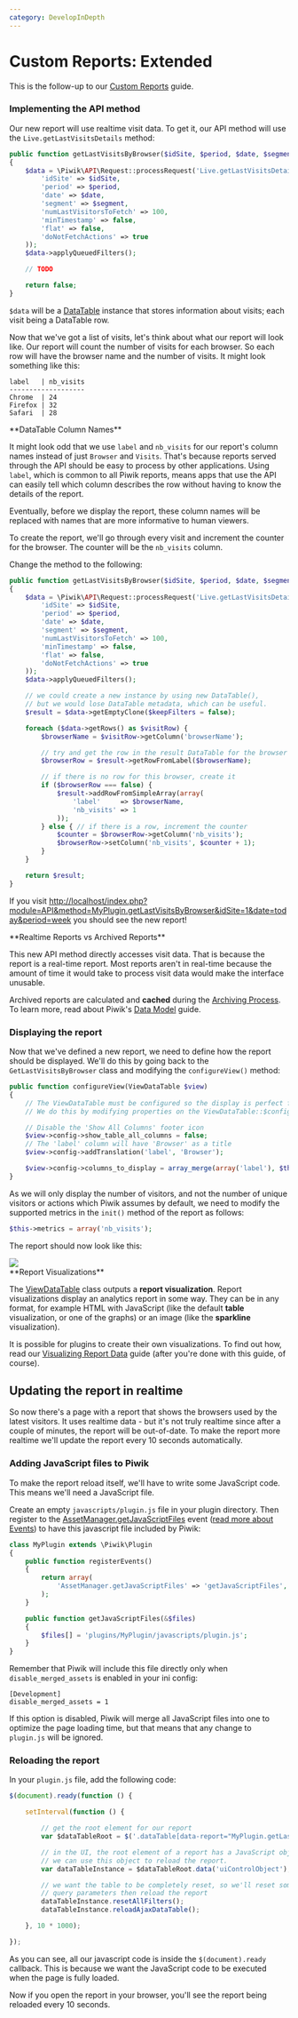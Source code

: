 ```yaml
---
category: DevelopInDepth
---
```


# Custom Reports: Extended

This is the follow-up to our [Custom Reports](/guides/custom-reports) guide.

### Implementing the API method

Our new report will use realtime visit data. To get it, our API method will use the `Live.getLastVisitsDetails` method:

```php
public function getLastVisitsByBrowser($idSite, $period, $date, $segment = false)
{
    $data = \Piwik\API\Request::processRequest('Live.getLastVisitsDetails', array(
        'idSite' => $idSite,
        'period' => $period,
        'date' => $date,
        'segment' => $segment,
        'numLastVisitorsToFetch' => 100,
        'minTimestamp' => false,
        'flat' => false,
        'doNotFetchActions' => true
    ));
    $data->applyQueuedFilters();

    // TODO

    return false;
}
```

`$data` will be a [DataTable](/guides/datatable) instance that stores information about visits; each visit being a DataTable row.

Now that we've got a list of visits, let's think about what our report will look like. Our report will count the number of visits for each browser. So each row will have the browser name and the number of visits. It might look something like this:

    label   | nb_visits
    -------------------
    Chrome  | 24
    Firefox | 32
    Safari  | 28

<div markdown="1" class="alert alert-warning">
**DataTable Column Names**

It might look odd that we use `label` and `nb_visits` for our report's column names instead of just `Browser` and `Visits`. That's because reports served through the API should be easy to process by other applications. Using `label`, which is common to all Piwik reports, means apps that use the API can easily tell which column describes the row without having to know the details of the report.

Eventually, before we display the report, these column names will be replaced with names that are more informative to human viewers.
</div>

To create the report, we'll go through every visit and increment the counter for the browser. The counter will be the `nb_visits` column.

Change the method to the following:

```php
public function getLastVisitsByBrowser($idSite, $period, $date, $segment = false)
{
    $data = \Piwik\API\Request::processRequest('Live.getLastVisitsDetails', array(
        'idSite' => $idSite,
        'period' => $period,
        'date' => $date,
        'segment' => $segment,
        'numLastVisitorsToFetch' => 100,
        'minTimestamp' => false,
        'flat' => false,
        'doNotFetchActions' => true
    ));
    $data->applyQueuedFilters();

    // we could create a new instance by using new DataTable(),
    // but we would lose DataTable metadata, which can be useful.
    $result = $data->getEmptyClone($keepFilters = false);

    foreach ($data->getRows() as $visitRow) {
        $browserName = $visitRow->getColumn('browserName');

        // try and get the row in the result DataTable for the browser
        $browserRow = $result->getRowFromLabel($browserName);

        // if there is no row for this browser, create it
        if ($browserRow === false) {
            $result->addRowFromSimpleArray(array(
                'label'     => $browserName,
                'nb_visits' => 1
            ));
        } else { // if there is a row, increment the counter
            $counter = $browserRow->getColumn('nb_visits');
            $browserRow->setColumn('nb_visits', $counter + 1);
        }
    }

    return $result;
}
```

If you visit [http://localhost/index.php?module=API&method=MyPlugin.getLastVisitsByBrowser&idSite=1&date=today&period=week](http://localhost/index.php?module=API&method=MyPlugin.getLastVisitsByBrowser&idSite=1&date=today&period=week) you should see the new report!

<div markdown="1" class="alert alert-warning">
**Realtime Reports vs Archived Reports**

This new API method directly accesses visit data. That is because the report is a real-time report. Most reports aren't in real-time because the amount of time it would take to process visit data would make the interface unusable.

Archived reports are calculated and **cached** during the [Archiving Process](/guides/archiving). To learn more, read about Piwik's [Data Model](/guides/data-model) guide.
</div>


### Displaying the report

Now that we've defined a new report, we need to define how the report should be displayed. We'll do this by going back to the `GetLastVisitsByBrowser` class and modifying the `configureView()` method:

```php
public function configureView(ViewDataTable $view)
{
    // The ViewDataTable must be configured so the display is perfect for the report.
    // We do this by modifying properties on the ViewDataTable::$config object.

    // Disable the 'Show All Columns' footer icon
    $view->config->show_table_all_columns = false;
    // The 'label' column will have 'Browser' as a title
    $view->config->addTranslation('label', 'Browser');

    $view->config->columns_to_display = array_merge(array('label'), $this->metrics);
}
```

As we will only display the number of visitors, and not the number of unique visitors or actions which Piwik assumes by default, we need to modify the supported metrics in the `init()` method of the report as follows:

```php
$this->metrics = array('nb_visits');
```

The report should now look like this:

<img src="/img/myplugin_index_embed_2.png"/>

<div markdown="1" class="alert alert-warning">
**Report Visualizations**

The [ViewDataTable](/api-reference/Piwik/Plugin/ViewDataTable) class outputs a **report visualization**. Report visualizations display an analytics report in some way. They can be in any format, for example HTML with JavaScript (like the default **table** visualization, or one of the graphs) or an image (like the **sparkline** visualization).

It is possible for plugins to create their own visualizations. To find out how, read our [Visualizing Report Data](/guides/visualizing-report-data) guide (after you're done with this guide, of course).
</div>

## Updating the report in realtime

So now there's a page with a report that shows the browsers used by the latest visitors. It uses realtime data - but it's not truly realtime since after a couple of minutes, the report will be out-of-date. To make the report more realtime we'll update the report every 10 seconds automatically.

### Adding JavaScript files to Piwik

To make the report reload itself, we'll have to write some JavaScript code. This means we'll need a JavaScript file.

Create an empty `javascripts/plugin.js` file in your plugin directory. Then register to the [AssetManager.getJavaScriptFiles](/api-reference/events#assetmanagergetjavascriptfiles) event ([read more about Events](/guides/events)) to have this javascript file included by Piwik:

```php
class MyPlugin extends \Piwik\Plugin
{
    public function registerEvents()
    {
        return array(
            'AssetManager.getJavaScriptFiles' => 'getJavaScriptFiles',
        );
    }

    public function getJavaScriptFiles(&$files)
    {
        $files[] = 'plugins/MyPlugin/javascripts/plugin.js';
    }
}
```

Remember that Piwik will include this file directly only when `disable_merged_assets` is enabled in your ini config:

    [Development]
    disable_merged_assets = 1

If this option is disabled, Piwik will merge all JavaScript files into one to optimize the page loading time, but that means that any change to `plugin.js` will be ignored.

### Reloading the report

In your `plugin.js` file, add the following code:

```javascript
$(document).ready(function () {

    setInterval(function () {

        // get the root element for our report
        var $dataTableRoot = $('.dataTable[data-report="MyPlugin.getLastVisitsByBrowser"]');

        // in the UI, the root element of a report has a JavaScript object associated to it.
        // we can use this object to reload the report.
        var dataTableInstance = $dataTableRoot.data('uiControlObject');

        // we want the table to be completely reset, so we'll reset some
        // query parameters then reload the report
        dataTableInstance.resetAllFilters();
        dataTableInstance.reloadAjaxDataTable();

    }, 10 * 1000);

});
```


As you can see, all our javascript code is inside the `$(document).ready` callback. This is because we want the JavaScript code to be executed when the page is fully loaded.

Now if you open the report in your browser, you'll see the report being reloaded every 10 seconds.
